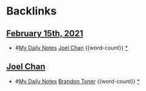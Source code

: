 
# Backlinks
## [February 15th, 2021](<February 15th, 2021.md>)
- #[My Daily Notes](<My Daily Notes.md>) [Joel Chan](<Joel Chan.md>) {{word-count}} [*]([jc](<jc.md>))

## [Joel Chan](<Joel Chan.md>)
- #[My Daily Notes](<My Daily Notes.md>) [Brandon Toner](<Brandon Toner.md>) {{word-count}} [*]([jc](<jc.md>))

